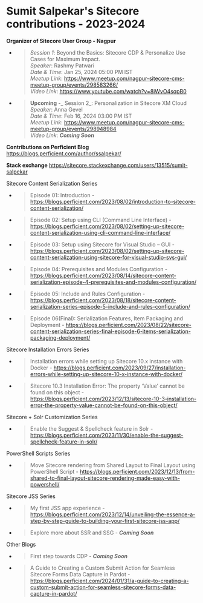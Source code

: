 # Sumit Salpekar's Sitecore contributions - 2023-2024

**Organizer of Sitecore User Group - Nagpur**
- > _Session 1_: Beyond the Basics: Sitecore CDP & Personalize Use Cases for Maximum Impact.<br /> _Speaker_: Rashmy Patwari <br />_Date & Time_: Jan 25, 2024 05:00 PM IST<br />_Meetup Link_: https://www.meetup.com/nagpur-sitecore-cms-meetup-group/events/298583266/ <br />_Video Link_: https://www.youtube.com/watch?v=8iWvO4sqpB0
- > **Upcoming** -_ Session 2_: Personalization in Sitecore XM Cloud<br /> _Speaker_: Anna Gevel<br />_Date & Time_: Feb 16, 2024 03:00 PM IST<br />_Meetup Link_: https://www.meetup.com/nagpur-sitecore-cms-meetup-group/events/298948984<br />_Video Link_: **_Coming Soon_**

**Contributions on Perficient Blog**
https://blogs.perficient.com/author/ssalpekar/

**Stack exchange**
https://sitecore.stackexchange.com/users/13515/sumit-salpekar

Sitecore Content Serialization Series
- > Episode 01: Introduction - https://blogs.perficient.com/2023/08/02/introduction-to-sitecore-content-serialization/
- > Episode 02: Setup using CLI (Command Line Interface) - https://blogs.perficient.com/2023/08/02/setting-up-sitecore-content-serialization-using-cli-command-line-interface/
- > Episode 03: Setup using Sitecore for Visual Studio – GUI - https://blogs.perficient.com/2023/08/02/setting-up-sitecore-content-serialization-using-sitecore-for-visual-studio-svs-gui/
- > Episode 04: Prerequisites and Modules Configuration - https://blogs.perficient.com/2023/08/14/sitecore-content-serialization-episode-4-prerequisites-and-modules-configuration/ 
- > Episode 05: Include and Rules Configuration - https://blogs.perficient.com/2023/08/18/sitecore-content-serialization-series-episode-5-include-and-rules-configuration/
- > Episode 06(Final): Serialization Features, Item Packaging and Deployment - https://blogs.perficient.com/2023/08/22/sitecore-content-serialization-series-final-episode-6-items-serialization-packaging-deployment/

Sitecore Installation Errors Series
- > Installation errors while setting up Sitecore 10.x instance with Docker - https://blogs.perficient.com/2023/09/27/installation-errors-while-setting-up-sitecore-10-x-instance-with-docker/
- > Sitecore 10.3 Installation Error: The property ‘Value’ cannot be found on this object - https://blogs.perficient.com/2023/12/13/sitecore-10-3-installation-error-the-property-value-cannot-be-found-on-this-object/

Sitecore + Solr Customization Series
- > Enable the Suggest & Spellcheck feature in Solr - https://blogs.perficient.com/2023/11/30/enable-the-suggest-spellcheck-feature-in-solr/

PowerShell Scripts Series
- > Move Sitecore rendering from Shared Layout to Final Layout using PowerShell Script - https://blogs.perficient.com/2023/12/13/from-shared-to-final-layout-sitecore-rendering-made-easy-with-powershell/

Sitecore JSS Series
- > My first JSS app experience - https://blogs.perficient.com/2023/12/14/unveiling-the-essence-a-step-by-step-guide-to-building-your-first-sitecore-jss-app/
- > Explore more about SSR and SSG - **_Coming Soon_**

Other Blogs
- > First step towards CDP - **_Coming Soon_**
- > A Guide to Creating a Custom Submit Action for Seamless Sitecore Forms Data Capture in Pardot - https://blogs.perficient.com/2024/01/31/a-guide-to-creating-a-custom-submit-action-for-seamless-sitecore-forms-data-capture-in-pardot/
